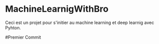 # MachineLearnigWithBro
Ceci est un projet pour s'initier au machine learning et deep learnig avec Pyhton.


#Premier Commit
